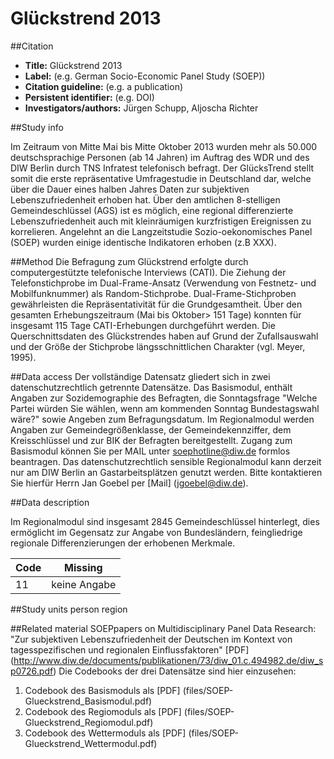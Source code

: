 ---
---

# Glückstrend 2013

##Citation
* **Title:**	Glückstrend 2013
* **Label:** (e.g. German Socio-Economic Panel Study (SOEP))
* **Citation guideline:** (e.g. a publication)
* **Persistent identifier:** (e.g. DOI)
* **Investigators/authors:** Jürgen Schupp, Aljoscha Richter

##Study info

Im Zeitraum von Mitte Mai bis Mitte Oktober 2013 wurden mehr als 50.000 deutschsprachige Personen (ab 14 Jahren) im Auftrag des WDR und des DIW Berlin durch TNS Infratest telefonisch befragt. Der GlücksTrend stellt somit die erste repräsentative Umfragestudie in Deutschland dar, welche über die Dauer eines halben Jahres Daten zur subjektiven Lebenszufriedenheit erhoben hat. Über den amtlichen 8-stelligen Gemeindeschlüssel (AGS) ist es möglich, eine regional differenzierte Lebenszufriedenheit auch mit kleinräumigen kurzfristigen Ereignissen zu korrelieren. 
Angelehnt an die Langzeitstudie Sozio-oekonomisches Panel (SOEP) wurden einige identische Indikatoren erhoben (z.B XXX).

##Method
Die Befragung zum Glückstrend erfolgte durch computergestützte telefonische Interviews (CATI). Die Ziehung der Telefonstichprobe im Dual-Frame-Ansatz (Verwendung von Festnetz- und Mobilfunknummer) als Random-Stichprobe. Dual-Frame-Stichproben gewährleisten die Repräsentativität für die Grundgesamtheit. Über den gesamten Erhebungszeitraum (Mai bis Oktober> 151 Tage) konnten für insgesamt 115 Tage CATI-Erhebungen durchgeführt werden. Die Querschnittsdaten des Glückstrendes haben auf Grund der Zufallsauswahl und der Größe der Stichprobe längsschnittlichen Charakter (vgl. Meyer, 1995).

##Data access
Der vollständige Datensatz gliedert sich in zwei datenschutzrechtlich getrennte Datensätze. Das Basismodul, enthält Angaben zur Sozidemographie des Befragten, die Sonntagsfrage "Welche Partei würden Sie wählen, wenn am kommenden Sonntag Bundestagswahl wäre?" sowie Angeben zum Befragungsdatum. Im Regionalmodul werden Angaben zur Gemeindegrößenklasse, der Gemeindekennziffer, dem Kreisschlüssel und zur BIK der Befragten bereitgestellt.
Zugang zum Basismodul können Sie per MAIL unter soephotline@diw.de formlos beantragen. 
Das datenschutzrechtlich sensible Regionalmodul kann derzeit nur am DIW Berlin an Gastarbeitsplätzen genutzt werden. Bitte kontaktieren Sie hierfür Herrn Jan Goebel per [Mail] (jgoebel@diw.de).


##Data description   

Im Regionalmodul sind insgesamt 2845  Gemeindeschlüssel hinterlegt, dies ermöglicht im Gegensatz zur Angabe von Bundesländern, feingliedrige regionale Differenzierungen der erhobenen Merkmale.

|**Code**|**Missing**|
|--------|-----------|
|11|keine Angabe|

##Study units
person
region

##Related material
SOEPpapers on Multidisciplinary Panel Data Research:
"Zur subjektiven Lebenszufriedenheit der Deutschen im Kontext von tagesspezifischen und regionalen Einflussfaktoren" [PDF] (http://www.diw.de/documents/publikationen/73/diw_01.c.494982.de/diw_sp0726.pdf)
Die Codebooks der drei Datensätze sind hier einzusehen:   

1. Codebook des Basismoduls als [PDF] (files/SOEP-Glueckstrend_Basismodul.pdf)   
2. Codebook des Regiomoduls als [PDF]  (files/SOEP-Glueckstrend_Regiomodul.pdf)   
3. Codebook des Wettermoduls als [PDF] (files/SOEP-Glueckstrend_Wettermodul.pdf)

